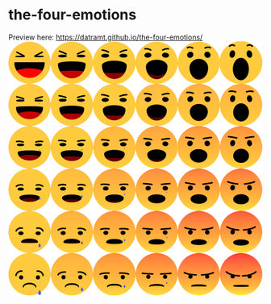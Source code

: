 # the-four-emotions
Preview here: https://datramt.github.io/the-four-emotions/
![alt text](https://github.com/datramt/the-four-emotions/blob/gh-pages/the4demotions.png)


